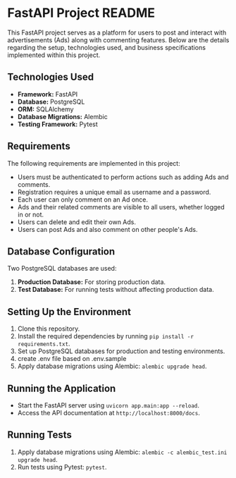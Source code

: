 # FastAPI Project README

This FastAPI project serves as a platform for users to post and interact with advertisements (Ads) along with commenting
features. Below are the details regarding the setup, technologies used, and business specifications implemented within
this project.

## Technologies Used

- **Framework:** FastAPI
- **Database:** PostgreSQL
- **ORM:** SQLAlchemy
- **Database Migrations:** Alembic
- **Testing Framework:** Pytest

## Requirements

The following requirements are implemented in this project:

- Users must be authenticated to perform actions such as adding Ads and comments.
- Registration requires a unique email as username and a password.
- Each user can only comment on an Ad once.
- Ads and their related comments are visible to all users, whether logged in or not.
- Users can delete and edit their own Ads.
- Users can post Ads and also comment on other people's Ads.

## Database Configuration

Two PostgreSQL databases are used:

1. **Production Database:** For storing production data.
2. **Test Database:** For running tests without affecting production data.

## Setting Up the Environment

1. Clone this repository.
2. Install the required dependencies by running `pip install -r requirements.txt`.
3. Set up PostgreSQL databases for production and testing environments.
4. create .env file based on .env.sample
5. Apply database migrations using Alembic: `alembic upgrade head`.

## Running the Application

- Start the FastAPI server using `uvicorn app.main:app --reload`.
- Access the API documentation at `http://localhost:8000/docs`.

## Running Tests

1. Apply database migrations using Alembic: `alembic -c alembic_test.ini upgrade head`.
2. Run tests using Pytest: `pytest`.
